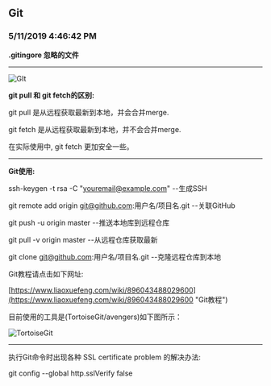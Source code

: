 Git
---

### 5/11/2019 4:46:42 PM ###

**.gitingore 忽略的文件**

---

![GIt](https://i.imgur.com/W77dcRo.png)

**git pull 和 git fetch的区别:**

git pull 是从远程获取最新到本地，并会合并merge.

git fetch 是从远程获取最新到本地，并不会合并merge.

在实际使用中, git fetch 更加安全一些。 

---
**Git使用:**

ssh-keygen -t rsa -C "youremail@example.com" --生成SSH

git remote add origin git@github.com:用户名/项目名.git --关联GitHub

git push -u origin master --推送本地库到远程仓库
 
git pull -v origin master --从远程仓库获取最新

git clone git@github.com:用户名/项目名.git --克隆远程仓库到本地


Git教程请点击如下网址:

[https://www.liaoxuefeng.com/wiki/896043488029600](https://www.liaoxuefeng.com/wiki/896043488029600 "Git教程")

目前使用的工具是(TortoiseGit/avengers)如下图所示：

![TortoiseGit](https://i.imgur.com/rcjaYUf.png)

---
执行Git命令时出现各种 SSL certificate problem 的解决办法:

git config --global http.sslVerify false


